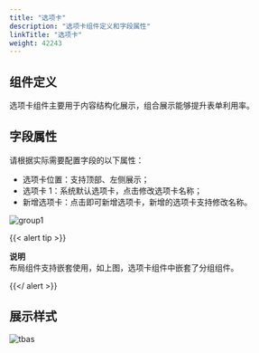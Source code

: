 ```yaml
---
title: "选项卡"
description: "选项卡组件定义和字段属性"
linkTitle: "选项卡"
weight: 42243
---
```


## 组件定义

选项卡组件主要用于内容结构化展示，组合展示能够提升表单利用率。



## 字段属性

请根据实际需要配置字段的以下属性：

- 选项卡位置：支持顶部、左侧展示；
- 选项卡 1：系统默认选项卡，点击修改选项卡名称；
- 新增选项卡：点击即可新增选项卡，新增的选项卡支持修改名称。

![group1](https://raw.githubusercontent.com/quanxiang-cloud/website/main/static/images/zh/docs/manual/component/group1.png)

{{< alert tip >}}

**说明**<br>布局组件支持嵌套使用，如上图，选项卡组件中嵌套了分组组件。

 {{</ alert >}}

## 展示样式

![tbas](https://raw.githubusercontent.com/quanxiang-cloud/website/main/static/images/zh/docs/manual/component/tbas.png)
